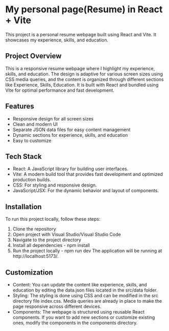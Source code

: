 # My personal page(Resume) in React + Vite

This project is a personal resume webpage built using React and Vite. It showcases my experience, skills, and education.

## Project Overview

This is a responsive resume webpage where I highlight my experience, skills, and education. The design is adaptive for various screen sizes using CSS media queries, and the content is organized through different sections like Experience, Skills, Education. It is built with React and bundled using Vite for optimal performance and fast development.

## Features

- Responsive design for all screen sizes
- Clean and modern UI
- Separate JSON data files for easy content management
- Dynamic sections for experience, skills, and education
- Easy to customize

## Tech Stack

- React: A JavaScript library for building user interfaces.
- Vite: A modern build tool that provides fast development and optimized production builds.
- CSS: For styling and responsive design.
- JavaScript/JSX: For the dynamic behavior and layout of components.

## Installation

To run this project locally, follow these steps:

1. Clone the repository
2. Open project with Visual Studio/Visual Studio Code
3. Navigate to the project directory
4. Install all dependencies - npm install
5. Run the project locally - npm run dev
   The application will be running at http://localhost:5173/.

## Customization

- Content: You can update the content like experience, skills, and education by editing the data.json files located in the src/data folder.
- Styling: The styling is done using CSS and can be modified in the src directory file index.css. Media queries are already in place to make the page responsive across different devices.
- Components: The webpage is structured using reusable React components. If you want to add new sections or customize existing ones, modify the components in the components directory.
